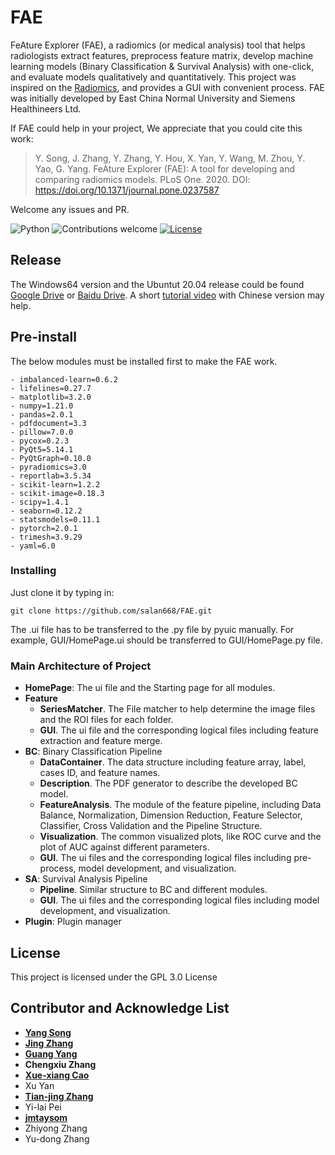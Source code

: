 # FAE

FeAture Explorer (FAE), a radiomics (or medical analysis) tool that helps radiologists extract features, preprocess feature matrix, develop machine learning models (Binary Classification & Survival Analysis) with one-click, and evaluate models qualitatively  and quantitatively. This project was inspired on the [Radiomics](http://www.radiomics.io/), and provides a GUI with convenient process. FAE was initially developed by East China Normal University and Siemens Healthineers Ltd. 

If FAE could help in your project, We appreciate that you could cite this work:

> Y. Song, J. Zhang, Y. Zhang, Y. Hou, X. Yan, Y. Wang, M. Zhou, Y. Yao, G. Yang. FeAture Explorer (FAE): A tool for developing and comparing radiomics models. PLoS One. 2020. DOI: https://doi.org/10.1371/journal.pone.0237587

Welcome any issues and PR. 

![Python](https://img.shields.io/badge/python-v3.7-blue.svg)
![Contributions welcome](https://img.shields.io/badge/contributions-welcome-orange.svg)
[![License](https://img.shields.io/badge/license-GPL3.0-blue.svg)](https://www.gnu.org/licenses/gpl-3.0.en.html)

## Release

The Windows64 version and the Ubuntut 20.04 release could be found [Google Drive](https://drive.google.com/open?id=1htts7YsfaxKtN1NeDcNU4iksXfjr_XyK) or [Baidu Drive](https://pan.baidu.com/s/1ha66TajeoT6dA-a4Qdt8fA). A short [tutorial video](https://www.bilibili.com/video/BV1yt4y1S79S/) with Chinese version may help.

## Pre-install
The below modules must be installed first to make the FAE work. 

```
- imbalanced-learn=0.6.2
- lifelines=0.27.7
- matplotlib=3.2.0
- numpy=1.21.0
- pandas=2.0.1
- pdfdocument=3.3
- pillow=7.0.0
- pycox=0.2.3
- PyQt5=5.14.1
- PyQtGraph=0.10.0
- pyradiomics=3.0
- reportlab=3.5.34
- scikit-learn=1.2.2
- scikit-image=0.18.3
- scipy=1.4.1
- seaborn=0.12.2
- statsmodels=0.11.1
- pytorch=2.0.1
- trimesh=3.9.29
- yaml=6.0
```

### Installing
Just clone it by typing in:

```
git clone https://github.com/salan668/FAE.git
```
The .ui file has to be transferred to the .py file by pyuic manually. For example, GUI/HomePage.ui should be transferred to GUI/HomePage.py file. 

### Main Architecture of Project 
- **HomePage**: The ui file and the Starting page for all modules.
- **Feature**
  - **SeriesMatcher**. The File matcher to help determine the image files and the ROI files for each folder.
  - **GUI**. The ui file and the corresponding logical files including feature extraction and feature merge.
- **BC**: Binary Classification Pipeline
  - **DataContainer**. The data structure including feature array, label, cases ID, and feature names. 
  - **Description**. The PDF generator to describe the developed BC model.
  - **FeatureAnalysis**. The module of the feature pipeline, including Data Balance, Normalization, Dimension Reduction, Feature Selector, Classifier, Cross Validation and the Pipeline Structure.
  - **Visualization**. The common visualized plots, like ROC curve and the plot of AUC against different parameters.
  - **GUI**. The ui files and the corresponding logical files including pre-process, model development, and visualization.
- **SA**: Survival Analysis Pipeline
  - **Pipeline**. Similar structure to BC and different modules.
  - **GUI**. The ui files and the corresponding logical files including model development, and visualization.
- **Plugin**: Plugin manager

## License 
This project is licensed under the GPL 3.0 License

## Contributor and Acknowledge List
- [**Yang Song**](https://github.com/salan668)
- [**Jing Zhang**](https://github.com/zhangjingcode)
- [**Guang Yang**](https://github.com/yg88)
- **Chengxiu Zhang**
- [**Xue-xiang Cao**](mailto:xuer_cao@hotmail.com)
- Xu Yan
- [**Tian-jing Zhang**](mailto:tianjingz@nvidia.com)
- Yi-lai Pei
- [**jmtaysom**](https://github.com/jmtaysom)
- Zhiyong Zhang
- Yu-dong Zhang
 
